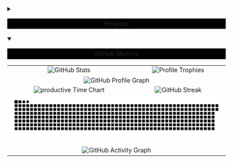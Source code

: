 <details>
  <summary>
    <table width="100%">
      <tr>
        <td bgcolor="black" width="100000000000" align="center">
          <b> Projects </b>
        </td>
      </tr>
    </table>
  </summary>
  <details open>
    <summary>&nbsp;<b>Work Room</b>&nbsp;</summary>
    <p>
      <table>
        <tr>
          <td colspan="2" align="center" style="vertical-align: middle;">
            <img src="https://github.com/garvit-exe/garvit-exe/blob/main/assets/img/work-room-project.jpg?raw=true" alt="Work Room Project Image" />
          </td>
        </tr>
        <tr>
          <td align="center" style="vertical-align: middle;">
            Purpose
          </td>
          <td>
            During my Project Exhibition 1 course, my friends and I wanted to code together but weren’t comfortable with GitHub yet. We tried a VS Code extension, but constant session timeouts and missing features got in the way. That led me to build Work Room, a browser-based real-time coding platform with a multi-language editor, chat, whiteboard, and even AI code assistance.
          </td>
        </tr>
        <tr>
          <td align="center" style="vertical-align: middle;">
            Technologies
          </td>
          <td>
            React, Node.js, Express.js, Docker
          </td>
        </tr>
        <tr>
          <td align="center" style="vertical-align: middle;">
            Features
          </td>
          <td>
            <ul>
              <li>Architected a multi-user code editor, integrating the Monaco editor component, enabling syntax highlighting and support for over 100 languages within the collaborative environment.</li>
              <li>Engineered WebSocket-based real-time synchronization using Socket.IO, ensuring sub-100ms latency for seamless collaborative coding.</li>
              <li>Integrated Mistral AI via a secure backend proxy to provide AI-powered code generation and assistance.</li>
              <li>Implemented a real-time collaborative blackboard with drawing tools, facilitating visual system design discussions.</li>
              <li>Containerized React frontend and Node.js backend services using Docker, standardizing development environments and streamlining CI/CD pipelines.</li>
              <li>Developed a persistent chat system with message history, enabling real-time team discussions alongside collaborative coding sessions.</li>
            </ul>
          </td>
        </tr>
        <tr>
          <td align="center" style="vertical-align: middle;">
            Timeline
          </td>
          <td>
            February 2025 – May 2025
          </td>
        </tr>
      </table>
    </p>
  </details>
  <details open>
    <summary>&nbsp;<b>Land Ledger</b>&nbsp;</summary>
    <p>
      <table>
        <tr>
          <td colspan="2" align="center" style="vertical-align: middle;">
            <img src="https://github.com/garvit-exe/garvit-exe/blob/main/assets/img/land-ledger-project.jpeg?raw=true" alt="Land Ledger Project Image" />
          </td>
        </tr>
        <tr>
          <td align="center" style="vertical-align: middle;">
            Purpose
          </td>
          <td>
            Back in my third year of bachelors, my friends and I were debating how land scams keep happening like fake papers and missing records, and even politicians benefiting from all this. We joked it’s almost designed to stay messy. That started the idea for Land Ledger, which is a blockchain-based system where property records are transparent, verified by smart contracts, and harder to tamper with.
          </td>
        </tr>
        <tr>
          <td align="center" style="vertical-align: middle;">
            Technologies
          </td>
          <td>
            Typescript, React, Solidity, Ethereum, Ethers.js, Ganache, Supabase
          </td>
        </tr>
        <tr>
          <td align="center" style="vertical-align: middle;">
            Features
          </td>
          <td>
            <ul>
              <li>Led a team of 8 to successfully develop and deploy a full-stack property registration DApp on the Ganache testnet.</li>
              <li>Engineered a responsive React frontend, integrated with Ethereum blockchain via ethers.js, and connected to Supabase for authentication and data management.</li>
              <li>Architected global state management using React Context and TanStack Query for efficient data fetching and caching.</li>
              <li>Designed a hybrid architecture storing sensitive data on-chain while maintaining performance with off-chain storage for documents.</li>
              <li>Built and deployed Solidity smart contracts featuring property registration, ownership transfer, mortgage functionality, and multi-signature verification using OpenZeppelin’s security patterns.</li>
              <li>Implemented multi-tiered access control with distinct permissions for property owners, government officials, and validators.</li>
            </ul>
          </td>
        </tr>
        <tr>
          <td align="center" style="vertical-align: middle;">
            Timeline
          </td>
          <td>
            November 2024 – January 2025
          </td>
        </tr>
        <tr>
          <td align="center" style="vertical-align: middle;">
            Team Members
          </td>
          <td>
            <a href="https://www.linkedin.com/in/garvit-budhiraja/"><b>Garvit Budhiraja</b></a>, <a href="https://github.com/shashidhar-kittur">Shashidhar Kittur</a>, <a href="https://github.com/Shashwat-Balodhi">Shashwat Balodhi</a>, <a href="https://github.com/Rohan-Gautam">Rohan Gautam</a>, <a href="https://github.com/Riya922003">Riya Gupta</a>, <a href="https://github.com/Alwaz1143">Saiyed Alwaz Hussain</a>, Uday Upadhyay, <a href="https://github.com/Chinmay3043">Chinmay Bhoyar</a>
          </td>
        </tr>
      </table>
    </p>
  </details>
</details>

<details open>
<summary>
  <table width="100%">
    <tr>
      <td bgcolor="black" width="100000000000" align="center">
        <b> GitHub Metrics </b>
      </td>
    </tr>
  </table>
</summary>
<table>
  <tr>
    <td align="center">
      <img src="https://github-readme-stats-garvit-exe.vercel.app/api?username=garvit-exe&theme=tokyonight&bg_color=00000000&hide_border=true&include_all_commits=true&count_private=true&number_format=short&show_icons=true" alt="GitHub Stats" />
    </td>
    <td align="center">
      <img alt="Profile Trophies" src="https://github-profile-trophy.vercel.app/?username=garvit-exe&theme=flat&no-bg=true&no-frame=true&column=5" />
    </td>
  </tr>
  <tr>
    <td colspan="2" align="center">
      <img alt="GitHub Profile Graph" align="center" src="http://github-profile-summary-cards.vercel.app/api/cards/profile-details?username=garvit-exe&theme=transparent" />
    </td>
  </tr>
  <tr>
    <td align="center">
      <img alt="productive Time Chart" src="http://github-profile-summary-cards.vercel.app/api/cards/productive-time?username=garvit-exe&theme=transparent&utcOffset=5.30" />
    </td>
    <td align="center">
      <img src="https://github-readme-streak-stats.herokuapp.com?user=garvit-exe&theme=tokyonight&background=00000000&date_format=j%20M%5B%20Y%5D&hide_border=true" alt="GitHub Streak" />
      </td>
    </td>
  </tr>
  <tr>
    <td colspan="2" align="center">
      <picture>
        <source media="(prefers-color-scheme: dark)" srcset="https://raw.githubusercontent.com/garvit-exe/garvit-exe/output/github-contribution-grid-snake-dark.svg">
        <img alt="GitHub contribution grid snake animation" src="https://raw.githubusercontent.com/garvit-exe/garvit-exe/output/github-contribution-grid-snake.svg">
      </picture>
    </td>
  </tr>
  <tr>
    <td colspan="2" align="center">
      <img alt="GitHub Activity Graph" align="center" src="https://github-readme-activity-graph.vercel.app/graph?username=garvit-exe&theme=github-compact&hide_border=true&area=true&area_color=8a2be2&line=8a2be2&point=8a2be2&hide_title=true&grid=false" />
    </td>
  </tr>
</table>
</details>

